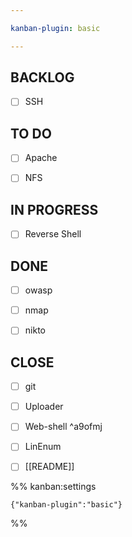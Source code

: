 ```yaml
---

kanban-plugin: basic

---
```


## BACKLOG

- [ ] SSH


## TO DO

- [ ] Apache
- [ ] NFS


## IN PROGRESS

- [ ] Reverse Shell


## DONE

- [ ] owasp
- [ ] nmap
- [ ] nikto


## CLOSE

- [ ] git
- [ ] Uploader
- [ ] Web-shell ^a9ofmj
- [ ] LinEnum
- [ ] [[README]]




%% kanban:settings
```
{"kanban-plugin":"basic"}
```
%%